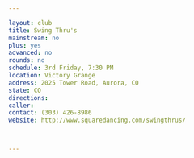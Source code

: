 ```yaml
---

layout: club
title: Swing Thru's
mainstream: no
plus: yes
advanced: no
rounds: no
schedule: 3rd Friday, 7:30 PM
location: Victory Grange
address: 2025 Tower Road, Aurora, CO
state: CO
directions: 
caller: 
contact: (303) 426-8986
website: http://www.squaredancing.com/swingthrus/



---
```


